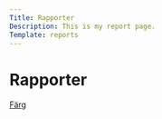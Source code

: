 ```yaml
---
Title: Rapporter
Description: This is my report page.
Template: reports
---
```


Rapporter
==============

<div class="box">
<a href="%base_url%?report/reports/color">Färg</a>
</div>